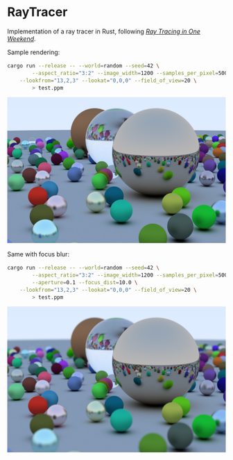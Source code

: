 # RayTracer

Implementation of a ray tracer in Rust, following [_Ray Tracing in One Weekend_](https://raytracing.github.io/books/RayTracingInOneWeekend.html).

Sample rendering:

```bash
cargo run --release -- --world=random --seed=42 \
        --aspect_ratio="3:2" --image_width=1200 --samples_per_pixel=500 \
	--lookfrom="13,2,3" --lookat="0,0,0" --field_of_view=20 \
        > test.ppm
```

![Sample rendering](sample.jpg)

Same with focus blur:

```bash
cargo run --release -- --world=random --seed=42 \
        --aspect_ratio="3:2" --image_width=1200 --samples_per_pixel=500 \
        --aperture=0.1 --focus_dist=10.0 \
	--lookfrom="13,2,3" --lookat="0,0,0" --field_of_view=20 \
        > test.ppm
```

![Sample rendering with focus blur](sample_blur.jpg)
